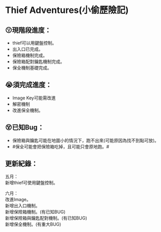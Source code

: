 # Thief Adventures(小偷歷險記)
## 😗現階段進度：    
- thief可以用鍵盤控制。   
- 出入口已完成。   
- 保險箱機制完成。    
- 保險箱配對鑰匙機制完成。    
- 保全機制基礎完成。       
      
## 😭須完成進度：       
- Image Key可能需改進    
- 解密機制      
- 改進保全機制。   
      
## 😵已知Bug：       
- 保險箱與鑰匙可能在地圖小的情況下，跑不出來(可能原因為找不到點可放)。
- #保全可能會把保險箱吃掉，且可能只會原地跑。#       
      
## 更新紀錄：
五月：   
新增thief可使用鍵盤控制。   
      
六月：   
改進Image。    
新增出入口機制。    
新增保險箱機制。(有已知BUG)    
新增保險箱與鑰匙配對機制。(有已知BUG)     
新增保全機制。(有重大BUG)     
